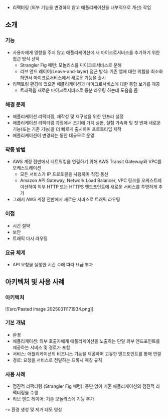 - 리팩터링 (외부 기능을 변경하지 않고 애플리케이션을 내부적으로 개선) 작업

## 소개
### 기능 
- 사용자에게 영향을 주지 않고 애플리케이션에 새 마이크로서비스를 추가하기 위한 접근 방식 선택
	- Strangler Fig 패턴: 모놀리스를 마이크로서비스로 분해
	- 리브 앤드 레이어(Leave-and-layer) 접근 방식: 기존 앱에 대한 위험을 최소화하면서 마이크로서비스에서 새로운 기능을 출시
- 리펙토링 환경에 있으면 애플리케이션과 마이크로서비스에 대한 통합 보기를 제공
	- 트래픽을 새로운 마이크로서비스로 증분 라우팅 하는데 도움을 줌

### 해결 문제
- 애플리케이션 리팩터링, 재작성 및 재구성을 위한 인프라 설정
- 애플리케이션 리팩터링 과정에서 조기에 가치 실현, 실험 가속화 및 첫 번째 새로운 기능(또는 기존 기능)을 더 빠르게 출시하여 프로토타입 제작
- 애플리케이션이 변경되는 동안 대규모로 운영

### 작동 방법
- AWS 계정 전반에서 네트워킹을 연결하기 위해 AWS Transit Gateway와 VPC를 오케스트레이션
	- 모든 서비스가 IP 프로토콜을 사용하여 직접 통신
	- Amazon API Gateway, Network Load Balancer, VPC 링크를 오케스트레이션하여 외부 HTTP 또는 HTTPS 엔드포인트에 새로운 서비스를 투명하게 추가
- 그래서 AWS 계정 전반에서 새로운 서비스로 트래픽 라우팅

### 이점
- 시간 절약
- 보안
- 트래픽 다시 라우팅

### 요금 체계
- API 요청을 실행한 시간 수에 따라 요금 부과


## 아키텍처 및 사용 사례

### 아키텍처
![[src/Pasted image 20250311171934.png]]


### 기본 개념
- 환경
- 애플리케이션: 외부 호출자에게 애플리케이션을 노출하는 단일 외부 엔드포인트를 제공하는 서비스 및 경로가 포함
- 서비스: 애플리케이션의 비즈니스 기능을 제공하며 고유한 엔드포인트를 통해 연결
- 경로: 요청을 서비스로 전달하는 프록시 매칭 규칙

### 사용 사례
- 점진적 리팩터링 (Strangler Fig 패턴): 중단 없이 기존 애플리케이션의 점진적 리팩터링을 수행
- 리브 앤드 레이어: 기존 모놀리스에 기능 추가


-> 환경 생성 및 제거 데모 영상